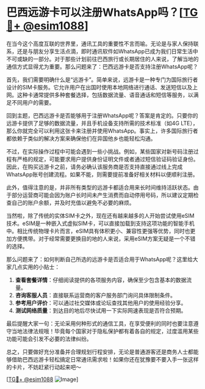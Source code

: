 # 巴西远游卡可以注册WhatsApp吗？[[TG💪+ @esim1088](https://t.me/s/esim1088)]

在当今这个高度互联的世界里，通讯工具的重要性不言而喻。无论是与家人保持联系，还是与朋友分享生活点滴，即时通讯软件如WhatsApp已成为我们日常生活中不可或缺的一部分。对于那些计划前往巴西旅行或长期居住的人来说，了解当地的通信方式显得尤为重要。那么问题来了：巴西远游卡是否支持注册WhatsApp呢？

首先，我们需要明确什么是“远游卡”。简单来说，远游卡是一种专门为国际旅行者设计的SIM卡服务。它允许用户在出国时使用本地网络进行通话、发送短信以及上网。这种卡通常提供多种套餐选择，包括数据流量、语音通话和短信等服务，以满足不同用户的需要。

回到主题，巴西远游卡是否能够用于注册WhatsApp呢？答案是肯定的。只要你的远游卡提供了足够的数据流量，并且手机设备支持所需的技术标准（如4G LTE），那么你就完全可以利用这张卡来注册并使用WhatsApp。事实上，许多国际旅行者都依赖于类似的解决方案来确保他们在异国他乡也能轻松沟通。

不过，在实际操作过程中可能会遇到一些小挑战。例如，某些国家对新号码注册过程有严格的规定，可能要求用户提供身份证明文件或者通过短信验证码验证身份。因此，在购买远游卡之前，请务必确认该服务商是否支持直接通过线上完成WhatsApp账号创建流程。如果不能，则需要提前准备好相关材料以便顺利注册。

此外，值得注意的是，并非所有类型的远游卡都适合用来长时间维持活跃状态。由于部分运营商可能会因为账户长时间未产生消费而自动停用号码，所以建议定期检查自己的账户余额，并及时充值以避免不必要的麻烦。

当然啦，除了传统的实体SIM卡之外，现在还有越来越多的人开始尝试使用eSIM技术。eSIM是一种嵌入式虚拟SIM卡，可以直接加载到支持这项功能的智能手机中。相比传统物理卡片而言，eSIM具有体积更小、兼容性更强等优势，同时也更加方便携带。对于经常需要更换目的地的人来说，采用eSIM方案无疑是一个不错的选择。

那么问题来了：如何判断自己所选的远游卡是否适合用于WhatsApp呢？这里给大家几点实用的小贴士：

1. **查看套餐详情**：仔细阅读提供的各项服务内容，确保至少包含基本的数据流量。
2. **咨询客服人员**：直接联系运营商的客户服务部门询问具体限制条件。
3. **参考用户评价**：可以通过社交媒体或论坛查找其他用户的使用经验分享。
4. **测试网络质量**：到达目的地后尽快试用一下实际网速表现是否符合预期。

最后提醒大家一句：无论采用何种形式的通信工具，在享受便利的同时也要注意遵守当地法律法规哦！毕竟每个国家对于隐私保护都有着各自的规定，过度滥用某些功能可能会引发不必要的法律纠纷。

总之，只要做好充分准备并合理规划行程安排，无论是普通游客还是商务人士都能够借助巴西远游卡轻松搞定日常通讯需求啦！如果你还在犹豫要不要入手一张这样的卡片，不妨赶紧行动起来吧～

[[TG💪+ @esim1088](https://t.me/s/esim1088) ![Image](https://i.postimg.cc/4NQfJmqS/Snipaste-2025-05-13-00-14-12.png)]